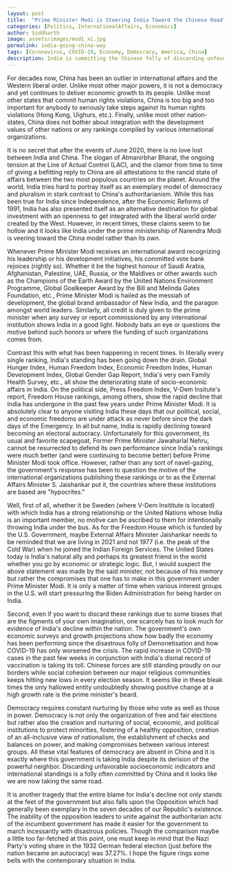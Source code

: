 ```yaml
---
layout: post
title:  "Prime Minister Modi is Steering India Toward the Chinese Road"
categories: [Politics, InternationalAffairs, Economics]
author: Siddharth
image: assets/images/modi_xi.jpg
permalink: india-going-china-way
tags: [Coronavirus, COVID-19, Economy, Democracy, America, China]
description: India is committing the Chinese folly of discarding unfavorable socioeconomic indicators and international standings.
---
```

For decades now, China has been an outlier in international affairs and the Western liberal order. Unlike most other major powers, it is not a democracy and yet continues to deliver economic growth to its people. Unlike most other states that commit human rights violations, China is too big and too important for anybody to seriously take steps against its human rights violations (Hong Kong, Uighurs, etc.). Finally, unlike most other nation-states, China does not bother about integration with the development values of other nations or any rankings compiled by various international organizations.

It is no secret that after the events of June 2020, there is no love lost between India and China. The slogan of Atmanirbhar Bharat, the ongoing tension at the Line of Actual Control (LAC), and the clamor from time to time of giving a befitting reply to China are all attestations to the rancid state of affairs between the two most populous countries on the planet. Around the world, India tries hard to portray itself as an exemplary model of democracy and pluralism in stark contrast to China's authoritarianism. While this has been true for India since Independence, after the Economic Reforms of 1991, India has also presented itself as an alternative destination for global investment with an openness to get integrated with the liberal world order created by the West. However, in recent times, these claims seem to be hollow and it looks like India under the prime ministership of Narendra Modi is veering toward the China model rather than its own.

Whenever Prime Minister Modi receives an international award recognizing his leadership or his development initiatives, his committed vote bank rejoices (rightly so). Whether it be the highest honour of Saudi Arabia, Afghanistan, Palestine, UAE, Russia, or the Maldives or other awards such as the Champions of the Earth Award by the United Nations Environment Programme, Global Goalkeeper Award by the Bill and Melinda Gates Foundation, etc., Prime Minister Modi is hailed as the messiah of development, the global brand ambassador of New India, and the paragon amongst world leaders. Similarly, all credit is duly given to the prime minister when any survey or report commissioned by any international institution shows India in a good light. Nobody bats an eye or questions the motive behind such honors or where the funding of such organizations comes from.

Contrast this with what has been happening in recent times. In literally every single ranking, India's standing has been going down the drain. Global Hunger Index, Human Freedom Index, Economic Freedom Index, Human Development Index, Global Gender Gap Report, India's very own Family Health Survey, etc., all show the deteriorating state of socio-economic affairs in India. On the political side, Press Freedom Index, V-Dem Insitute's report, Freedom House rankings, among others, show the rapid decline that India has undergone in the past few years under Prime Minister Modi. It is absolutely clear to anyone visiting India these days that our political, social, and economic freedoms are under attack as never before since the dark days of the Emergency. In all but name, India is rapidly declining toward becoming an electoral autocracy. Unfortunately for this government, its usual and favorite scapegoat, Former Prime Minister Jawaharlal Nehru, cannot be resurrected to defend its own performance since India's rankings were much better (and were continuing to become better) before Prime Minister Modi took office. However, rather than any sort of navel-gazing, the government's response has been to question the motive of the international organizations publishing these rankings or to as the External Affairs Minister S. Jaishankar put it, the countries where these institutions are based are "hypocrites."

Well, first of all, whether it be Sweden (where V-Dem Insititute is located) with which India has a strong relationship or the United Nations whose India is an important member, no motive can be ascribed to them for intentionally throwing India under the bus. As for the Freedom House which is funded by the U.S. Government, maybe External Affairs Minister Jaishankar needs to be reminded that we are living in 2021 and not 1977 (i.e. the peak of the Cold War) when he joined the Indian Foreign Services. The United States today is India's natural ally and perhaps its greatest friend in the world whether you go by economic or strategic logic. But, I would suspect the above statement was made by the said minister, not because of his memory but rather the compromises that one has to make in this government under Prime Minister Modi. It is only a matter of time when various interest groups in the U.S. will start pressuring the Biden Administration for being harder on India.

Second, even if you want to discard these rankings due to some biases that are the figments of your own imagination, one scarcely has to look much for evidence of India's decline within the nation. The government's own economic surveys and growth projections show how badly the economy has been performing since the disastrous folly of Demonetisation and how COVID-19 has only worsened the crisis. The rapid increase in COVID-19 cases in the past few weeks in conjunction with India's dismal record of vaccination is taking its toll. Chinese forces are still standing proudly on our borders while social cohesion between our major religious communities keeps hitting new lows in every election season. It seems like in these bleak times the only hallowed entity undoubtedly showing positive change at a high growth rate is the prime minister's beard.

Democracy requires constant nurturing by those who vote as well as those in power. Democracy is not only the organization of free and fair elections but rather also the creation and nurturing of social, economic, and political institutions to protect minorities, fostering of a healthy opposition, creation of an all-inclusive view of nationalism, the establishment of checks and balances on power, and making compromises between various interest groups. All these vital features of democracy are absent in China and it is exactly where this government is taking India despite its derision of the powerful neighbor. Discarding unfavorable socioeconomic indicators and international standings is a folly often committed by China and it looks like we are now taking the same road.

It is another tragedy that the entire blame for India's decline not only stands at the feet of the government but also falls upon the Opposition which had generally been exemplary in the seven decades of our Republic's existence. The inability of the opposition leaders to unite against the authoritarian acts of the incumbent government has made it easier for the government to march incessantly with disastrous policies. Though the comparison maybe a little too far-fetched at this point, one must keep in mind that the Nazi Party's voting share in the 1932 German federal election (just before the nation became an autocracy) was 37.27%. I hope the figure rings some bells with the contemporary situation in India.
